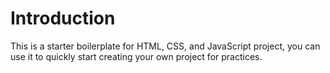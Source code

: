 # Introduction

This is a starter boilerplate for HTML, CSS, and JavaScript project, you can use it to quickly start creating your own project for practices.
